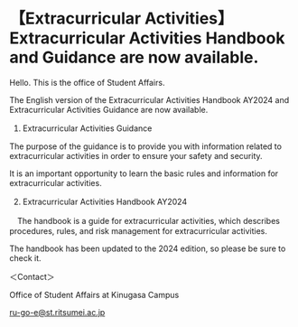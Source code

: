 # 【Extracurricular Activities】Extracurricular Activities Handbook and Guidance are now available.



Hello. This is the office of Student Affairs.

 

The English version of the Extracurricular Activities Handbook AY2024 and Extracurricular Activities Guidance are now available.

 

1. Extracurricular Activities Guidance　

 The purpose of the guidance is to provide you with information related to extracurricular activities in order to ensure your safety and security.

It is an important opportunity to learn the basic rules and information for extracurricular activities.


 

2. Extracurricular Activities Handbook AY2024　

　The handbook is a guide for extracurricular activities, which describes procedures, rules, and risk management for extracurricular activities.

The handbook has been updated to the 2024 edition, so please be sure to check it.

 

＜Contact＞

Office of Student Affairs at Kinugasa Campus

ru-go-e@st.ritsumei.ac.jp
